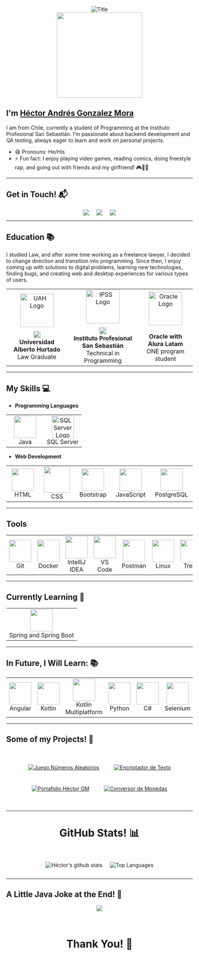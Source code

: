 <div align="center">
  <img src="https://readme-typing-svg.herokuapp.com?font=Architects+Daughter&color=%2338C2FF&size=50&center=true&vCenter=true&height=60&width=600&lines=Welcome+to+my+profile!" alt="Title">
</div>

<div align="center">
  <img src="https://darkbyteblog.wordpress.com/wp-content/uploads/2010/12/holamundo-consola.jpg" height="230" />
</div>

## I'm <a href="https://github.com/HectorAGM">Héctor Andrés Gonzalez Mora</a> 
I am from Chile, currently a student of Programming at the Instituto Profesional San Sebastián. I’m passionate about backend development and QA testing, always eager to learn and work on personal projects.

- 😄 Pronouns: He/His
- ⚡ Fun fact: I enjoy playing video games, reading comics, doing freestyle rap, and going out with friends and my girlfriend! 🎮🎤📖

<hr>

## Get in Touch! 📬
<p align="center">
<a href="https://www.linkedin.com/in/hectoryefc/" target="blank"><img align="center" src="https://img.shields.io/badge/Héctor Andrés Gonzalez Mora-0077B5?style=for-the-badge&logo=linkedin&logoColor=white" /></a> &nbsp;&nbsp;&nbsp;  
<a href="mailto:hhector.agm@gmail.com" target="blank"><img align="center" src="https://img.shields.io/badge/hhector.agm@gmail.com-D14836?style=for-the-badge&logo=gmail&logoColor=white" /></a>    &nbsp;&nbsp;&nbsp;       
<a href="https://github.com/hectorgm26" target="blank"><img align="center" src="https://img.shields.io/badge/HectorAGM-8A2BE2?style=for-the-badge&logo=github&logoColor=white" /></a> <!-- Cambié el color a morado neón -->
</p>

<hr>

## Education 📚
I studied Law, and after some time working as a freelance lawyer, I decided to change direction and transition into programming. Since then, I enjoy coming up with solutions to digital problems, learning new technologies, finding bugs, and creating web and desktop experiences for various types of users.

<div align="center">
  <table style="margin-left: auto; margin-right: auto;">
    <tr>
      <td align="center">
        <img src="https://i.imgur.com/lFACOpG.png" width="90" alt="UAH Logo"/><br>
        <img src="https://upload.wikimedia.org/wikipedia/commons/thumb/7/78/Flag_of_Chile.svg/640px-Flag_of_Chile.svg.png" height="20" alt="Chile Flag" style="margin-top: 10px;"/><br>
        <strong>Universidad Alberto Hurtado</strong><br>Law Graduate
      </td>
      <td align="center">
        <img src="https://i.imgur.com/WaVuyQv.png" width="90" alt="IPSS Logo"/><br>
        <img src="https://upload.wikimedia.org/wikipedia/commons/thumb/7/78/Flag_of_Chile.svg/640px-Flag_of_Chile.svg.png" height="20" alt="Chile Flag" style="margin-top: 10px;"/><br>
        <strong>Instituto Profesional San Sebastián</strong><br>Technical in Programming
      </td>
      <td align="center">
        <img src="https://i.imgur.com/76RQWm0.png" width="90" alt="Oracle Logo"/><br>
        <br>
        <strong>Oracle with Alura Latam</strong><br>ONE program student
      </td>
    </tr>
  </table>
</div>

<hr>

## My Skills :computer:

- **Programming Languages**
<table>
<tbody>
 <tr>
<td align="center" width="50%">
<img height=60px src="https://skillicons.dev/icons?i=java"> <br>Java
</td>
<td align="center" width="50%">
<img height=60px src="https://i.pinimg.com/originals/3e/55/df/3e55dfb0980956b42cac768b740cdad6.png" alt="SQL Server Logo"/><br>SQL Server
</td>
</tr>
</tbody>
</table>

- **Web Development**
<table>
<tbody>
 <tr>
<td align="center" width="16%">
<img height=60px src="https://skillicons.dev/icons?i=html"> <br>HTML
</td>
<td align="center" width="16%">
<img height=70px src="https://skillicons.dev/icons?i=css"> <br>CSS
</td>
<td align="center" width="16%">
<img height=60px src="https://skillicons.dev/icons?i=bootstrap"> <br>Bootstrap
</td>
<td align="center" width="16%">
<img height=60px src="https://skillicons.dev/icons?i=javascript"> <br>JavaScript
</td>
<td align="center" width="16%">
<img height=60px src="https://skillicons.dev/icons?i=postgresql"> <br>PostgreSQL
</td>
</tr>
</tbody>
</table>


<hr>

## Tools 
<table>
<tbody>
  <tr>
    <td align="center" width="8%">
      <img src="https://skillicons.dev/icons?i=git" height="60px"/><br>Git
    </td>
    <td align="center" width="8%">
      <img src="https://skillicons.dev/icons?i=docker" height="60px"/><br>Docker
    </td>
    <td align="center" width="8%">
      <img src="https://skillicons.dev/icons?i=idea" height="60px"/><br>IntelliJ IDEA
    </td>
    <td align="center" width="8%">
      <img src="https://skillicons.dev/icons?i=vscode" height="60px"/><br>VS Code
    </td>
    <td align="center" width="8%">
      <img src="https://skillicons.dev/icons?i=postman" height="60px"/><br>Postman
    </td>
    <td align="center" width="8%">
      <img src="https://skillicons.dev/icons?i=linux" height="60px"/><br>Linux
    </td>
    <td align="center" width="8%">
      <img src="https://img.icons8.com/color/48/000000/trello.png" height="60px"/><br>Trello
    </td>
    <td align="center" width="8%">
      <img src="https://upload.wikimedia.org/wikipedia/commons/f/fd/DBeaver_logo.png" height="60px"/><br>DBeaver
    </td>
    <td align="center" width="8%">
      <img src="https://upload.wikimedia.org/wikipedia/commons/9/98/Apache_NetBeans_Logo.svg" height="60px"/><br>NetBeans IDE
    </td>
    <td align="center" width="8%">
      <img src="https://cdn.worldvectorlogo.com/logos/laragon.svg" height="60px"/><br>Laragon
    </td>
    <td align="center" width="8%">
      <img src="https://upload.wikimedia.org/wikipedia/commons/d/d5/Virtualbox_logo.png" height="60px"/><br>Oracle VirtualBox
    </td>
  </tr>
</tbody>
</table>





<hr>

## Currently Learning :beginner:

<table>
<tbody>
 <tr>
<td align="center" width="100%">
<img height=60px src="https://skillicons.dev/icons?i=spring"> <br>Spring and Spring Boot
</td>
</tr>
</tbody>
</table>

<hr>

## In Future, I Will Learn: 📚
<table>
<tbody>
 <tr>
<td align="center" width="20%">
<img height=60px src="https://skillicons.dev/icons?i=angular"> <br>Angular
</td>
<td align="center" width="20%">
<img height=60px src="https://skillicons.dev/icons?i=kotlin"> <br>Kotlin
</td>
<td align="center" width="20%">
<img height=60px src="https://www.jetbrains.com/_assets/www/kotlin-multiplatform/parts/sections/head/hero-shape.41226a16aa9674fbb2f397f143af121c.jpg"> <br>Kotlin Multiplatform
</td>
<td align="center" width="20%">
<img height=60px src="https://skillicons.dev/icons?i=python"> <br>Python
</td>
<td align="center" width="20%">
<img height=60px src="https://skillicons.dev/icons?i=dotnet"> <br>C#
</td>
<td align="center" width="20%">
<img height=60px src="https://skillicons.dev/icons?i=selenium"> <br>Selenium
</td>
</tr>
</tbody>
</table>


<hr>

## Some of my Projects! 🎨
<br>

<div align="center" style="display: flex; justify-content: center; gap: 40px; flex-wrap: wrap; margin-top: 20px; margin-bottom: 20px;">

  <a href="https://github.com/hectorgm26/juego-nums-aleatorios">
    <img src="https://github-readme-stats.vercel.app/api/pin/?username=hectorgm26&repo=juego-nums-aleatorios&theme=merko" alt="Juego Números Aleatorios"/>
  </a>

  <a href="https://github.com/hectorgm26/encriptador-texto">
    <img src="https://github-readme-stats.vercel.app/api/pin/?username=hectorgm26&repo=encriptador-texto&theme=merko" alt="Encriptador de Texto"/>
  </a>

  <a href="https://github.com/hectorgm26/porfolio-hector-gm">
    <img src="https://github-readme-stats.vercel.app/api/pin/?username=hectorgm26&repo=porfolio-hector-gm&theme=merko" alt="Portafolio Héctor GM"/>
  </a>

  <a href="https://github.com/hectorgm26/conversor-monedas">
    <img src="https://github-readme-stats.vercel.app/api/pin/?username=hectorgm26&repo=conversor-monedas&theme=merko" alt="Conversor de Monedas"/>
  </a>

</div>

<br>

<hr>

<h1 align="center">GitHub Stats! 📊</h1>
<br>

<div align="center" style="display: flex; justify-content: center; gap: 20px;">

  ![Héctor's github stats](https://github-readme-stats.vercel.app/api?username=hectorgm26&show_icons=true&theme=merko)

  ![Top Languages](https://github-readme-stats.vercel.app/api/top-langs/?username=hectorgm26&layout=compact&theme=merko)

</div>

<hr>

## A Little Java Joke at the End! 🤣
<p align="center">
  <img src="https://chandruscm.wordpress.com/wp-content/uploads/2015/08/jcmmlgm.png?w=1200"/>
</p>

<br>
<h1 align="center">Thank You! 🤵</h1>
<br>
